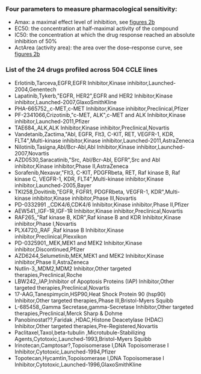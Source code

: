### **Four parameters to measure pharmacological sensitivity:**                                          
* Amax: a maximal effect level of inhibition, see [figures 2b](https://www.nature.com/articles/nature11003/figures/2)                                                                                                  
* EC50: the concentration at half-maximal activity of the compound                                                                                                                             
* IC50: the concentration at which the drug response reached an absolute inhibition of 50%                                                                                                     
* ActArea (activity area): the area over the dose–response curve, see [figures 2b](https://www.nature.com/articles/nature11003/figures/2)                                                                
                                                                                                                                          
### **List of the 24 drugs profiled across 504 CCLE lines**                                                       
* Erlotinib,Tarceva,EGFR,EGFR Inhibitor,Kinase inhibitor,Launched-2004,Genentech                                                                                                              
* Lapatinib,Tykerb,"EGFR, HER2",EGFR and HER2 Inhibitor,Kinase inhibitor,Launched-2007,GlaxoSmithKline                                                                                       
* PHA-665752,,c-MET,c-MET Inhibitor,Kinase inhibitor,Preclinical,Pfizer                                                                                                                        
* PF-2341066,Crizotinib,"c-MET, ALK",c-MET and ALK Inhibitor,Kinase inhibitor,Launched-2011,Pfizer                                                                                           
* TAE684,,ALK,ALK Inhibitor,Kinase inhibitor,Preclinical,Novartis                                                                                                                              
* Vandetanib,Zactima,"Abl, EGFR, Flt3, C-KIT, RET, VEGFR-1, KDR, FLT4",Multi-kinase inhibitor,Kinase inhibitor,Launched-2011,AstraZeneca                                                     
* Nilotinib,Tasigna,Abl/Bcr-Abl,Abl Inhibitor,Kinase inhibitor,Launched-2007,Novartis                                                                                                          
* AZD0530,Saracatinib,"Src, Abl/Bcr-Abl, EGFR",Src and Abl inhibitor,Kinase inhibitor,Phase II,AstraZeneca                                                                                   
* Sorafenib,Nexavar,"Flt3, C-KIT, PDGFRbeta, RET, Raf kinase B, Raf kinase C, VEGFR-1, KDR, FLT4",Multi-kinase inhibitor,Kinase inhibitor,Launched-2005,Bayer                                
* TKI258,Dovitinib,"EGFR, FGFR1, PDGFRbeta, VEGFR-1, KDR",Multi-kinase inhibitor,Kinase inhibitor,Phase III,Novartis                                                                         
* PD-0332991 ,,CDK4/6,CDK4/6 Inhibitor,Kinase inhibitor,Phase II,Pfizer                                                                                                                        
* AEW541,,IGF-1R,IGF-1R Inhibitor,Kinase inhibitor,Preclinical,Novartis                                                                                                                        
* RAF265,,"Raf kinase B, KDR",Raf kinase B and KDR Inhibitor,Kinase inhibitor,Phase I,Novartis                                                                                               
* PLX4720,,RAF ,Raf kinase B Inhibitor,Kinase inhibitor,Preclinical,Plexxikon                                                                                                                  
* PD-0325901,,MEK,MEK1 and MEK2 Inhibitor,Kinase inhibitor,Discontinued,Pfizer                                                                                                                 
* AZD6244,Selumetinib,MEK,MEK1 and MEK2 Inhibitor,Kinase inhibitor,Phase II,AstraZeneca                                                                                                        
* Nutlin-3,,MDM2,MDM2 Inhibitor,Other targeted therapies,Preclinical,Roche                                                                                                                     
* LBW242,,IAP,Inhibitor of Apoptosis Proteins (IAP) Inhibitor,Other targeted therapies,Preclinical,Novartis                                                                                    
* 17-AAG,Tanespimycin,HSP90,Heat Shock Protein 90 (hsp90) Inhibitor,Other targeted therapies,Phase III,Bristol-Myers Squibb                                                                    
* L-685458,,Gamma Secretase,gamma-Secretase Inhibitor,Other targeted therapies,Preclinical,Merck Sharp & Dohme                                                                                 
* Panobinostat??,Faridak ,HDAC,Histone Deacetylase (HDAC) Inhibitor,Other targeted therapies,Pre-Registered,Novartis                                                                           
* Paclitaxel,Taxol,beta-tubulin ,Microtubule-Stabilizing Agents,Cytotoxic,Launched-1993,Bristol-Myers Squibb                                                                                   
* Irinotecan,Camptosar?,Topoisomerase I,DNA Topoisomerase I Inhibitor,Cytotoxic,Launched-1994,Pfizer                                                                                           
* Topotecan,Hycamtin,Topoisomerase I,DNA Topoisomerase I Inhibitor,Cytotoxic,Launched-1996,GlaxoSmithKline

<br>
<br>

